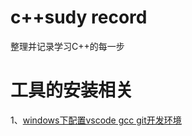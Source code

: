 # c++sudy record
整理并记录学习C++的每一步
# 工具的安装相关 #
 1、[windows下配置vscode gcc git开发环境](工具的安装配置篇/windows配置vscode与gcc开发环境.md)



